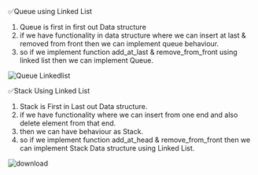 ✅Queue using Linked List
1. Queue is first in first out Data structure
2. if we have functionality in data structure where we can insert at last &
removed from front then we can implement queue behaviour.
3. so if we implement function add_at_last & remove_from_front using linked list
then we can implement Queue.


![Queue Linkedlist](https://user-images.githubusercontent.com/56465438/150628480-c54f3ee9-dccb-44f7-9523-ae17a04307f0.png)



✅Stack Using Linked List
1. Stack is First in Last out Data structure.
2. if we have functionality where we can insert from one end and also delete element
from that end.
3. then we can have behaviour as Stack.
4. so if we implement function add_at_head & remove_from_front then we can implement
Stack Data structure using Linked List.

![download](https://user-images.githubusercontent.com/56465438/150628494-72089468-25df-41d0-8099-8d81c502773c.png)
